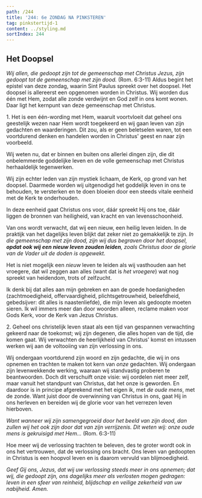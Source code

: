 ```yaml
---
path: /244
title: '244: 6e ZONDAG NA PINKSTEREN'
tag: pinkstertijd-1
content: ../styling.md
sortIndex: 244
---
```


## Het Doopsel

_Wij allen, die gedoopt zijn tot de gemeenschap met Christus Jezus, zijn gedoopt tot de gemeenschap met zijn dood._ (Rom. 6:3-11) Aldus begint het epistel van deze zondag, waarin Sint Paulus spreekt over het doopsel. Het doopsel is allereerst een opgenomen worden in Christus. Wij worden dus één met Hem, zodat alle zonde verdwijnt en God zelf in ons komt wonen. Daar ligt het kernpunt van deze gemeenschap met Christus.

1\. Het is een één-wording met Hem, waaruit voortvloeit dat geheel ons geestelijk wezen naar Hem wordt toegekeerd en wij gaan leven van zijn gedachten en waarderingen. Dit zou, als er geen beletselen waren, tot een voortdurend denken en handelen worden in Christus' geest en naar zijn voorbeeld.

Wij weten nu, dat er binnen en buiten ons allerlei dingen zijn, die dit onbelemmerde goddelijke leven en de volle gemeenschap met Christus herhaaldelijk tegenwerken.

Wij zijn echter leden van zijn mystiek lichaam, de Kerk, op grond van het doopsel. Daarmede worden wij uitgenodigd het goddelijk leven in ons te behouden, te versterken en te doen bloeien door een steeds vitale eenheid met de Kerk te onderhouden.

In deze eenheid gaat Christus ons voor, dáár spreekt Hij ons toe, dáár liggen de bronnen van heiligheid, van kracht en van levensschoonheid.

Van ons wordt verwacht, dat wij een nieuw, een heilig leven leiden. In de praktijk van het dagelijks leven blijkt dat zeker niet zo gemakkelijk te zijn. _In die gemeenschap met zijn dood, zijn wij dus begraven door het doopsel, __opdat ook wij een nieuw leven zouden leiden__, zoals Christus door de glorie van de Vader uit de doden is opgewekt._

Het is niet mogelijk een _nieuw_ leven te leiden als wij vasthouden aan het vroegere, dat wil zeggen aan alles (want dat is _het vroegere_) wat nog spreekt van heidendom, trots of zelfzucht.

Ik denk bij dat alles aan mijn gebreken en aan de goede hoedanigheden (zachtmoedigheid, offervaardigheid, plichtsgetrouwheid, beleefdheid, gebedsijver: dit alles is naastenliefde), die mijn leven als gedoopte moeten sieren. Ik wil immers meer dan door woorden alleen, reclame maken voor Gods Kerk, voor de Kerk van Jezus Christus.

2\. Geheel ons christelijk leven staat als een tijd van gespannen verwachting gekeerd naar de toekomst; wij zijn degenen, die alles hopen van de tijd, die komen gaat. Wij verwachten de heerlijkheid van Christus' komst en intussen werken wij aan de voltooiing van zijn verlossing in ons.

Wij ondergaan voortdurend zijn woord en zijn gedachte, die wij in ons opnemen en trachten te maken tot kern van _onze_ gedachten. Wij ondergaan zijn levenwekkende werking, waaraan wij standvastig proberen te beantwoorden. Doch dit verschuift onze visie: wij oordelen niet meer zelf, maar vanuit het standpunt van Christus, dat het onze is geworden. En daardoor is in principe afgerekend met het eigen ik, met _de oude mens_, met de zonde. Want juist door de overwinning van Christus in ons, gaat Hij in ons herleven en bereiden wij de glorie voor van het verrezen leven hierboven.

_Want wanneer wij zijn samengegroeid door het beeld van zijn dood, dan zullen wij het ook zijn door dat van zijn verrijzenis. Dit weten wij: onze oude mens is gekruisigd met Hem..._ (Rom. 6:3-11)

Hoe meer wij de verlossing trachten te beleven, des te groter wordt ook in ons het vertrouwen, dat de verlossing ons bracht. Ons leven van gedoopten in Christus is een hoopvol leven en is daarom vervuld van blijmoedigheid.

_Geef Gij ons, Jezus, dat wij uw verlossing steeds meer in ons opnemen; dat wij, die gedoopt zijn, ons dagelijks meer als verlosten mogen gedragen: leven in een sfeer van reinheid, blijdschap en veilige zekerheid van uw nabijheid. Amen._
